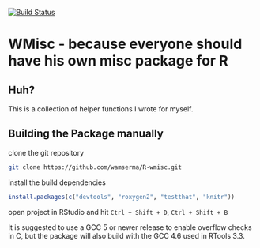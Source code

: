 [![Build Status](https://travis-ci.org/wamserma/R-wmisc.png)](https://travis-ci.org/wamserma/R-wmisc)

# WMisc - because everyone should have his own misc package for R

## Huh?

This is a collection of helper functions I wrote for myself. 


## Building the Package manually

clone the git repository

```bash 
git clone https://github.com/wamserma/R-wmisc.git 
```

install the build dependencies

```r
install.packages(c("devtools", "roxygen2", "testthat", "knitr"))
```

open project in RStudio and hit `Ctrl + Shift + D`, `Ctrl + Shift + B` 

It is suggested to use a GCC 5 or newer release to enable overflow checks in C, but the package will also build with the GCC 4.6 used in RTools 3.3.

